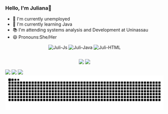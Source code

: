 ### Hello, I'm Juliana👋


- 🔭 I'm currently unemployed
- 🌱 I'm currently learning Java
- 📚 I'm attending systems analysis and Development at Uninassau 
- 😄 Pronouns:She/Her

<p align="center">
  <img align="center" alt="Juli-Js" height="30" width="40" src="https://cdn.jsdelivr.net/gh/devicons/devicon@latest/icons/javascript/javascript-original.svg">
  <img align="center" alt="Juli-Java" height="30" width="40" src="https://cdn.jsdelivr.net/gh/devicons/devicon@latest/icons/java/java-original-wordmark.svg">
  <img align="center" alt="Juli-HTML" height="30" width="40" src="https://cdn.jsdelivr.net/gh/devicons/devicon@latest/icons/html5/html5-original.svg">
</p>

##

  <p align="center"><img height="180em" src="https://github-readme-stats.vercel.app/api?username=Juli-Soares&show_icons=true&theme=dracula&include_all_commits=true&count_private=true"/>
  <img height="180em" src="https://github-readme-stats.vercel.app/api/top-langs/?username=Juli-Soares&layout=compact&langs_count=16&theme=dracula"/>
  </p>

<div>
  <a href="https://www.linkedin.com/in/julian-soares/" target="_blank"><img src="https://img.shields.io/badge/LinkedIn-0077B5?style=for-the-badge&logo=linkedin&logoColor=white" target="_blank"></a>
  <a href="https://discord.gg/_julianay" target="_blank"><img src="https://img.shields.io/badge/Discord-7289DA?style=for-the-badge&logo=discord&logoColor=white" target="_blank"></a>
  <a href="mailto:juh.yazbek8@gmail.com" target="_blank"><img src="https://img.shields.io/badge/Gmail-D14836?style=for-the-badge&logo=gmail&logoColor=white" target="_blank"></a>
</div>


<picture>
  <source media="(prefers-color-scheme: dark)" srcset="https://raw.githubusercontent.com/Juli-Soares/Juli-Soares/output/github-contribution-grid-snake-dark.svg">
  <source media="(prefers-color-scheme: light)" srcset="https://raw.githubusercontent.com/Juli-Soares/Juli-Soares/output/github-contribution-grid-snake.svg">
  <img alt="github contribution grid snake animation" src="https://raw.githubusercontent.com/Juli-Soares/Juli-Soares/output/github-contribution-grid-snake.svg">
</picture>
